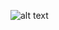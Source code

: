 ![alt text](https://github.com/deborabastos/ML_knime_studies/tree/main/Projetos/1.AnaliseExploratoriaUni/img/AnaliseExploratoriaUni.png?raw=true)
